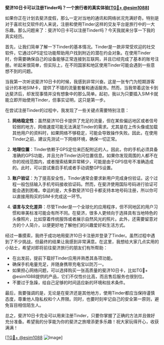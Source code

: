**斐济10日卡可以注册Tinder吗？一个旅行者的真实体验[[TG💪+ @esim1088](https://t.me/s/esim1088)]**

如果你正在计划去斐济度假，那么一定对当地的通讯和网络状况充满好奇。特别是对于喜欢社交软件的人来说，注册和使用Tinder这样的交友平台是旅行中的一大乐趣。那么问题来了：斐济10日卡可以注册Tinder吗？今天我就来分享一下我的真实经历。

首先，让我们简单了解一下Tinder的基本情况。Tinder是一款非常受欢迎的社交软件，它通过GPS定位功能帮助用户找到附近的潜在约会对象。在使用Tinder时，你需要确保自己的设备能够正常连接到互联网，并且已经完成了基本的账号注册。听起来很简单，但实际上，在不同国家和地区使用Tinder可能会遇到一些意想不到的问题。

当我第一次听说斐济10日卡的时候，我感到非常兴奋。这是一张专门为短期游客设计的本地SIM卡，提供了不错的流量套餐和通话服务。然而，当我带着这张卡到达斐济后，却发现事情并没有想象中的那么简单。起初，我以为只要插入SIM卡就能立即开始使用Tinder，但事实证明，这只是第一步。

在尝试注册Tinder的过程中，我发现了一些关键点需要特别注意：

1. **网络稳定性**：虽然斐济10日卡提供了充足的流量，但在某些偏远地区或者信号较弱的地方，网络速度可能无法满足Tinder的需求。尤其是在上传头像或加载其他用户的资料时，如果网络不够稳定，可能会导致操作失败。因此，在使用Tinder之前，建议先测试一下网络环境，确保一切正常。

2. **地理位置**：Tinder依赖于GPS定位来匹配附近的人。因此，你的手机必须具备准确的GPS功能，并且允许Tinder访问位置信息。如果你发现周围的人都不在你的视线范围内，或者搜索结果异常稀少，可能是由于GPS信号不准确造成的。此时，可以尝试重启手机或者手动调整GPS设置。

3. **账户验证**：为了提高安全性，Tinder通常会要求新用户完成身份验证。这个过程一般包括输入手机号码接收验证码。然而，在斐济使用国际号码进行验证可能会遇到困难。幸运的是，大多数斐济10日卡都支持本地号码注册，所以你可以直接用购买的SIM卡完成这一环节。

4. **语言与文化差异**：尽管Tinder是一个全球化的应用程序，但不同地区的用户习惯和审美标准可能会有所不同。在斐济，很多人更倾向于选择具有当地特色的头像照片，比如穿着传统服饰或者展示自然风光的照片。此外，还需要留意对方的个人简介，以便更好地了解他们的兴趣爱好和生活方式。

经过一番摸索，我终于成功地用斐济10日卡注册并登录了Tinder。虽然过程中遇到了不少挑战，但最终的结果让我感到非常满意。在这里，我想给大家几点实用的小贴士，希望对即将前往斐济旅行的朋友们有所帮助：

- 在出发前，提前下载好Tinder应用并熟悉其各项功能。
- 确保手机电量充足，并随身携带充电宝以防万一。
- 如果担心网络问题，可以选择购买一张高质量的斐济10日卡，比如TG💪+ @esim1088提供的产品，它们不仅性价比高，而且售后服务也很到位。
- 不要过于急躁，给自己足够的时间适应新的环境和技术条件。

最后，我要强调的是，无论是在斐济还是其他地方，使用Tinder都应当保持谨慎态度，尊重他人隐私权和个人界限。同时，也要时刻牢记自己的安全第一原则，避免盲目相信陌生人。

总之，斐济10日卡完全可以用来注册Tinder，只要你掌握了正确的方法并且做好充分准备。希望我的分享能为你的斐济之旅增添更多乐趣！祝大家玩得开心，收获满满！

[[TG💪+ @esim1088](https://t.me/s/esim1088) ![Image](https://i.postimg.cc/4NQfJmqS/Snipaste-2025-05-13-00-14-12.png)]